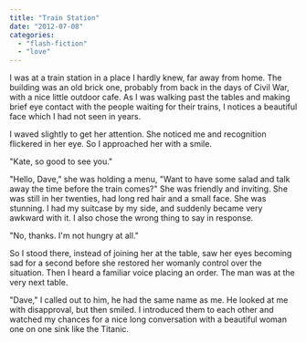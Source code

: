 ```yaml
---
title: "Train Station"
date: "2012-07-08"
categories: 
  - "flash-fiction"
  - "love"
---
```


I was at a train station in a place I hardly knew, far away from home. The building was an old brick one, probably from back in the days of Civil War, with a nice little outdoor cafe. As I was walking past the tables and making brief eye contact with the people waiting for their trains, I notices a beautiful face which I had not seen in years.

I waved slightly to get her attention. She noticed me and recognition flickered in her eye. So I approached her with a smile.

"Kate, so good to see you."

"Hello, Dave," she was holding a menu, "Want to have some salad and talk away the time before the train comes?" She was friendly and inviting. She was still in her twenties, had long red hair and a small face. She was stunning. I had my suitcase by my side, and suddenly became very awkward with it. I also chose the wrong thing to say in response.

"No, thanks. I'm not hungry at all."

So I stood there, instead of joining her at the table, saw her eyes becoming sad for a second before she restored her womanly control over the situation. Then I heard a familiar voice placing an order. The man was at the very next table.

"Dave," I called out to him, he had the same name as me. He looked at me with disapproval, but then smiled. I introduced them to each other and watched my chances for a nice long conversation with a beautiful woman one on one sink like the Titanic.
